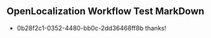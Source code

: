## OpenLocalization Workflow Test MarkDown
* 0b28f2c1-0352-4480-bb0c-2dd36468ff8b 
thanks!<!--HONumber=Mar16_HO3-->

